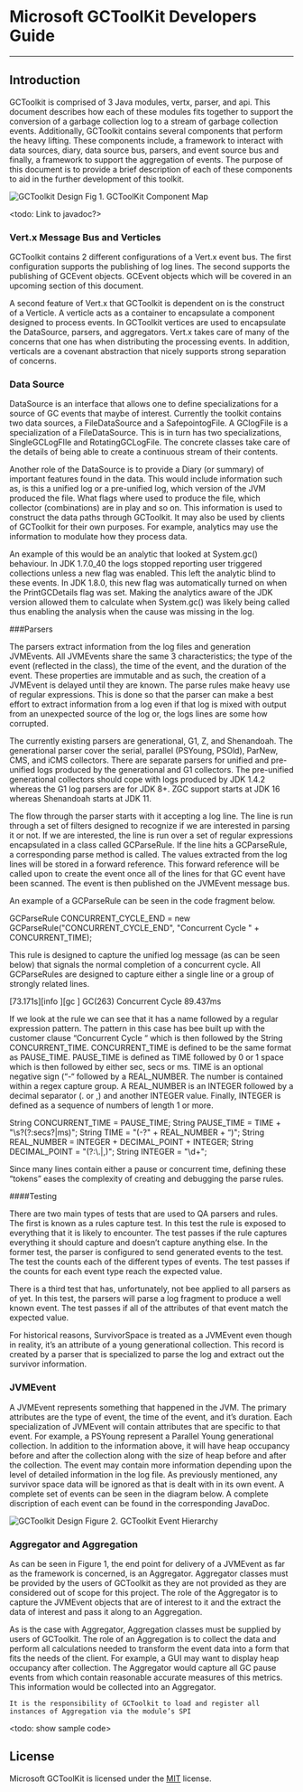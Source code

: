 # Microsoft GCToolKit Developers Guide

---

## Introduction

GCToolkit is comprised of 3 Java modules, vertx, parser, and api. This document describes how each of these modules fits together to support the conversion of a garbage collection log to a stream of garbage collection events.
Additionally, GCToolkit contains several components that perform the heavy lifting. These components include, a framework to interact with data sources, diary, data source bus, parsers, and event source bus and finally, a framework to support the aggregation of events.
The purpose of this document is to provide a brief description of each of these components to aid in the further development of this toolkit.

![GCToolkit Design](images/gctoolkit_design.png)
Fig 1. GCToolKit Component Map

<todo: Link to javadoc?>

### Vert.x Message Bus and Verticles

GCToolkit contains 2 different configurations of a Vert.x event bus. The first configuration supports the publishing of log lines. The second supports the publishing of GCEvent objects. GCEvent objects which will be covered in an upcoming section of this document.

A second feature of Vert.x that GCToolkit is dependent on is the construct of a Verticle. A verticle acts as a container to encapsulate a component designed to process events. In GCToolkit vertices are used to encapsulate the DataSource, parsers, and aggregators. Vert.x takes care of many of the concerns that one has when distributing the processing events. In addition, verticals are a covenant abstraction that nicely supports strong separation of concerns.

 
### Data Source 

DataSource is an interface that allows one to define specializations for a source of GC events that maybe of interest. Currently the toolkit contains two data sources, a FileDataSource and a SafepointogFile. A GClogFile is a specialization of a FileDataSource. This is in turn has two specializations, SingleGCLogFIle and RotatingGCLogFile. The concrete classes take care of the details of being able to create a continuous stream of their contents.

Another role of the DataSource is to provide a Diary (or summary) of important features found in the data. This would include information such as, is this a unified log or a pre-unified log, which version of the JVM produced the file. What flags where used to produce the file, which collector (combinations) are in play and so on. This information is used to construct the data paths through GCToolkit. It may also be used by clients of GCToolkit for their own purposes. For example, analytics may use the information to modulate how they process data.

An example of this would be an analytic that looked at System.gc() behaviour. In JDK 1.7.0_40 the logs stopped reporting user triggered collections unless a new flag was enabled. This left the analytic blind to these events. In JDK 1.8.0, this new flag was automatically turned on when the PrintGCDetails flag was set. Making the analytics aware of the JDK version allowed them to calculate when System.gc() was likely being called thus enabling the analysis when the cause was missing in the log.

###Parsers

The parsers extract information from the log files and generation JVMEvents. All JVMEvents share the same 3 characteristics; the type of the event (reflected in the class), the time of the event, and the duration of the event. These properties are immutable and as such, the creation of a JVMEvent is delayed until they are known. The parse rules make heavy use of regular expressions. This is done so that the parser can make a best effort to extract information from a log even if that log is mixed with output from an unexpected source of the log or, the logs lines are some how corrupted.

The currently existing parsers are generational, G1, Z, and Shenandoah. The generational parser cover the serial, parallel (PSYoung, PSOld), ParNew, CMS, and iCMS collectors. There are separate parsers for unified and pre-unified logs produced by the generational and G1 collectors. The pre-unified generational collectors should cope with logs produced by JDK 1.4.2 whereas the G1 log parsers are for JDK 8+. ZGC support starts at JDK 16 whereas Shenandoah starts at JDK 11.

The flow through the parser starts with it accepting a log line. The line is run through a set of filters designed to recognize if we are interested in parsing it or not. If we are interested, the line is run over a set of regular expressions encapsulated in a class called GCParseRule. If the line hits a GCParseRule, a corresponding parse method is called. The values extracted from the log lines will be stored in a forward reference. This forward reference will be called upon to create the event once all of the lines for that GC event have been scanned. The event is then published on the JVMEvent message bus.

An example of a GCParseRule can be seen in the code fragment below.


GCParseRule CONCURRENT_CYCLE_END = new GCParseRule("CONCURRENT_CYCLE_END", "Concurrent Cycle " + CONCURRENT_TIME);

This rule is designed to capture the unified log message (as can be seen below) that signals the normal completion of a concurrent cycle. All GCParseRules are designed to capture either a single line or a group of strongly related lines.

[73.171s][info ][gc            ] GC(263) Concurrent Cycle 89.437ms

If we look at the rule we can see that it has a name followed by a regular expression pattern. The pattern in this case has bee built up with the customer clause “Concurrent Cycle “ which is then followed by the String CONCURRENT_TIME. CONCURRENT_TIME is defined to be the same format as PAUSE_TIME. PAUSE_TIME is defined as TIME followed by 0 or 1 space which is then followed by either sec, secs or ms. TIME is an optional negative sign (“-“ followed by a REAL_NUMBER. The number is contained within a regex capture group. A REAL_NUMBER is an INTEGER followed by a decimal separator (. or ,) and another INTEGER value. Finally, INTEGER is defined as a sequence of numbers of length 1 or more.

String CONCURRENT_TIME = PAUSE_TIME;
String PAUSE_TIME = TIME + "\\s?(?:secs?|ms)";
String TIME = "(-?" + REAL_NUMBER + “)";
String REAL_NUMBER = INTEGER + DECIMAL_POINT + INTEGER;
String DECIMAL_POINT = "(?:\\.|,)";
String INTEGER = "\\d+";

Since many lines contain either a pause or concurrent time, defining these “tokens” eases the complexity of creating and debugging the parse rules.

####Testing

There are two main types of tests that are used to QA parsers and rules. The first is known as a rules capture test. In this test the rule is exposed to everything that it is likely to encounter. The test passes if the rule captures everything it should capture and doesn’t capture anything else. In the former test, the parser is configured to send generated events to the test. The test the counts each of the different types of events. The test passes if the counts for each event type reach the expected value.

There is a third test that has, unfortunately, not bee applied to all parsers as of yet. In this test, the parsers will parse a log fragment to produce a well known event. The test passes if all of the attributes of that event match the expected value.


For historical reasons, SurvivorSpace is treated as a JVMEvent even though in reality, it’s an attribute of a young generational collection. This record is created by a parser that is specialized to parse the log and extract out the survivor information.

### JVMEvent

A JVMEvent represents something that happened in the JVM. The primary attributes are the type of event, the time of the event, and it’s duration. Each specialization of JVMEvent will contain attributes that are specific to that event. For example, a PSYoung represent a Parallel Young generational collection. In addition to the information above, it will have heap occupancy before and after the collection along with the size of heap before and after the collection. The event may contain more information depending upon the level of detailed information in the log file. As previously mentioned, any survivor space data will be ignored as that is dealt with in its own event.  A complete set of events can be seen in the diagram below. A complete discription of each event can be found in the corresponding JavaDoc.

![GCToolkit Design](images/GCToolkit_Events.png)
Figure 2. GCToolkit Event Hierarchy

### Aggregator and Aggregation


As can be seen in Figure 1, the end point for delivery of a JVMEvent as far as the framework is concerned, is an Aggregator. Aggregator classes must be provided by the users of GCToolkit as they are not provided as they are considered out of scope for this project. The role of the Aggregator is to capture the JVMEvent objects that are of interest to it and the extract the data of interest and pass it along to an Aggregation.

As is the case with Aggregator, Aggregation classes must be supplied by users of GCToolkit. The role of an Aggregation is to collect the data and perform all calculations needed to transform the event data into a form that fits the needs of the client. For example, a GUI may want to display heap occupancy after collection. The Aggregator would capture all GC pause events from which contain reasonable accurate measures of this metrics. This information would be collected into an Aggregator.

    It is the responsibility of GCToolkit to load and register all instances of Aggregation via the module’s SPI
<todo: show sample code>

## License

Microsoft GCToolKit is licensed under the [MIT](https://github.com/microsoft/gctoolkit/blob/master/LICENSE) license.
